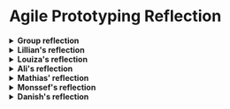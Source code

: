 # Agile Prototyping Reflection
<details>
  <summary><strong>Group reflection</strong></summary>

  As a group, we focused on incorporating the developmental stages of building knowledge into the structure of our board game. By creating cards that represent different building systems in their inital stage, middle stage, and final stage, we ensured that players gradually encounter and engage with the growth of a building. Each card presents a focused question or scenario that helps players understand the function and relevance of a specific system. This setup mirrors the developmental process of learning, where foundational knowledge is built upon step-by-step as players progress in the game.  


  One of the biggest advantages of our idea is how it transforms learning into an engaging, interactive experience. The use of a board game format, combined with dice rolls and movement, makes the learning process dynamic and enjoyable, appealing to a variety of learners. Additionally, the game encourages knowledge retention through repetition and gamified challenges. Players encounter questions that not only test their understanding but also reinforce key concepts over time. The variety of systems covered, ensures a holistic approach, helping participants see the interconnectedness of different building systems.

The game also promotes healthy competition, motivating players to improve their understanding of architectural systems in a fun and low-pressure environment.


Through reflection, we recognized a few limitations in our board game:

- **Depth of Content:** While we aimed to cover a broad range of building systems, we acknowledge that the questions on the cards may not delve deeply enough into certain topics, which could limit the learning experience for advanced players.
- **Replayability:** With a fixed set of cards, the game might become repetitive after a few rounds, reducing its long-term engagement value.
- **Time Constraints:** The game may require a significant time investment, which could make it less appealing for players with tight schedules.
Inclusivity of Difficulty Levels: We realized that the questions might not be equally accessible to players with varying levels of knowledge, potentially alienating beginners or boring experts.


</details>
  
<details>
  <summary><strong>Lillian's reflection</strong></summary>

During the Agile Prototyping course, I have learned to have a new approach to design, enabling me to be more creative and think in a more open and abstract way. I gained a deep understanding of how systems and their processes can inspire innovative design solutions for architecture and building systems. This methodology allows for a dynamic and adaptable approach, particularly when designing in uncertain or complex environments. The concept of applying biological insights like growth stages, genetic structures, and system evolution to buildings was an intriguing way to approach the architectural engineering discipline.
The reverse engineering approach we used, particularly with my work on the structure system, also played a big role in expanding my mindset. By starting with the end in mind and breaking down completed designs to understand their essential parts and how they evolved, I was able to approach problems more abstractly. This process helped me to look at buildings as systems that grow in response to various external factors, which in turn gave me a broader perspective on how to design structures that can adapt to changes over time.

Through this course, I’ve developed a deeper understanding of how biomimetic design and agile processes can push the boundaries of architecture, making it not just a field focused on solving today's problems, but one capable of anticipating and responding to the challenges of tomorrow.

#### How I might apply this in the future
In the future, I plan to apply the Agile Prototyping methodology to create flexible and innovative designs. For example, I can use growth stages to design structural systems that adapt to environmental conditions, such as varying wind loads or seismic activity, by incorporating materials or configurations that respond dynamically to these forces. Biomimetic principles can inspire sustainable solutions, such as lightweight yet strong frameworks modeled on natural structures like bones or shells.
This approach will be particularly valuable for addressing challenges like climate change or designing in uncertain environments. Additionally, the reverse engineering mindset will help me collaborate effectively across disciplines, ensuring that different building systems work together to create adaptable and future-ready solutions.

#### Further challenges that the Agile Prototyping Methodology raises that need to be solved
While the Agile Prototyping methodology offers great potential, there are several challenges that still need to be addressed. One major challenge is how to balance adaptability with long-term stability. Agile systems encourage continuous iteration and change, but in architecture and construction, there are often constraints like building codes, budgets, and structural integrity that may limit how flexible these designs can be in the long term.
Another challenge is scaling the approach. While Agile Prototyping works well for smaller-scale projects or conceptual designs, applying it to large, complex buildings or urban planning presents difficulties in coordinating the rapid iteration of multiple systems at once, especially when these systems must integrate seamlessly.

Addressing these challenges will help refine and optimize the Agile Prototyping methodology, making it more practical and effective for the future of the built environment.

#### Further Challenges in the Common Building Growth Stages
The concept of Common Building Growth Stages introduces its own challenges, particularly in defining clear, functional stages that apply universally to different types of buildings and systems. Aligning these stages across multiple disciplines, such as structural, mechanical, and environmental systems, can create complexity in ensuring they integrate seamlessly. Additionally, the sequential nature of growth stages might not align well with projects requiring non-linear or overlapping workflows.


#### Advantages of the Common Building Growth Stages
The Common Building Growth Stages provide a structured framework for designing adaptable systems. By breaking a design into defined stages, it becomes easier to identify key components and how they evolve over time. This method facilitates collaboration across disciplines, as it establishes a common language and process for integrating various systems. Additionally, it encourages forward-thinking design by emphasizing how a building can adapt and grow in response to future demands or external pressures.

#### Limitations/Challenges in Applying the Projects to Advanced Building Design 2025
Applying these projects to Advanced Building Design 2025 may face several limitations. For example, the iterative and experimental nature of Agile Prototyping might conflict with the tighter time constraints and deliverable-focused expectations of the course. Integrating Agile Prototyping into the course may require balancing its innovative potential with practical application and measurable results to align with course goals.



</details>


<details>
  <summary><strong>Louiza's reflection</strong></summary>

  #### What have you learned in the course?
I have learned how Agile Prototyping focuses on teamwork, flexibility, and working step by step to improve designs. The course showed me how to use Agile principles in architecture, like creating adaptable building systems that can change based on the project’s needs. I also learned how important communication and collaboration are, especially by working closely with teammates and clients. Another key lesson was reverse engineering, where we study existing buildings to figure out their systems and features so we can improve them or create something new.

#### How might you apply this in the future?
I can use Agile Prototyping in future projects, especially when working with teams from different fields like engineering, design, and construction. It will help me make flexible designs that adjust to changes and involve clients early to get their feedback. I could also use it to create new systems for sustainability and architecture. The reverse engineering skills will help me analyze existing designs to find what works best and use those ideas in new projects.

#### Further challenges raised by the Agile Prototyping Methodology
One big challenge is getting different experts, like architects and engineers, to work together smoothly since they may have different ways of working. Breaking down existing building systems into simple parts while still keeping important details can also be tricky. For bigger projects, it might be hard to keep things flexible while managing complexity. Lastly, managing time is important to avoid overloading the team and to keep everyone motivated.
Further challenges in Common Building Growth Stages
It is not easy to create a set of growth stages that work for all types of buildings because every project is unique. Translating ideas from nature, like how things grow, into building design can be complicated. Each stage needs to be tested to make sure it fits the building’s purpose and can adapt if needed, which takes time and effort. Also, spreading resources across the stages without running out or overloading any one stage is a big challenge.

#### Advantages of the Common Building Growth Stages
These stages give a clear plan to follow, making it easier to handle complicated projects. They also help bring different fields, like architecture and engineering, together into one process. The stages are flexible enough to adapt to changes or new needs, which is useful for future projects. They also help teams learn and improve because each stage provides new insights that can be used in later projects.

#### Limitations/challenges in applying the projects to Advanced Building Design 2025
The project only provides a limited understanding of the principle of Agile Prototyping Methodology. It would be time consuming to understand the common growth stages of the building and adapt it to advanced structures. Instead of using the very limited time frame to create the building, incl designing, calculating and projecting, the time would instead be used to understand the common Methodology.
By solving these challenges and using the benefits of Agile Prototyping, we can make innovative and flexible designs that are useful in real-world architectural projects.


</details>


<details>
  <summary><strong>Ali's reflection</strong></summary>

  #### What you have learnt in the course?
This course has been very giving in terms of understanding the process of developing, growing and making building a reality. The course has shown in an abstract manner how challenging it can be to incorporate several disciplines, because of different viewpoints, perspectives and interpretations.

#### How you might apply this in the future?
Knowing the difficulty in incorporating different disciplines it will be an advantage to be aware and perhaps solve the challenge in advance by understanding the viewpoint of the other disciplines and assess the clashes that could occur in advance.

#### Further challenges that the Agile Prototyping Methodology raises that need to be solved?
Improving the corporation of several disciplines and understanding the challenges of each, to develop solutions in advance and to avoid clashes and delays due to unforeseen misunderstandings later on in the critical part of the project.

#### Further challenges in the Common Building Growth Stages ?
The common building growth stage may not be so common, and that could raise the challenge of some systems having a different plan or perspective on how to grow a building that could interrupt the development of another system.

#### Advantages of the Common Building Growth Stages?
The advantages of common building growth stages are that there is a universal understanding of the stages and process of growing a building or a project, through all the systems. This basic understanding and commonality will create a more homogeneous and effective process.

#### What limitations/challenges that are in applying the projects to the course Advanced Building Design 2025?
The challenges will possibly be the communication and understanding the different aspects of other systems work method and the interference it has with other systems. A challenge will also be, if wanting to understand more the challenges of all the systems, it would also be time consuming, which results in perhaps being behind on the time schedule, and then the question arises if it is worth it and if the time spent can be retrieved through the more common and fruitful methodology?

</details>


<details>
  <summary><strong>Mathias' reflection</strong></summary>

  #### What have you learned in the course?
The course has taught me how to use Agile Prototyping to develop and refine building systems through a flexible, iterative process. I gained insights into the importance of collaboration and communication in tackling challenges across various disciplines. Reverse engineering was a key skill, helping me analyze existing systems to enhance or redesign them. The course also emphasized the value of adaptability in responding to changes during the design process. The course also taught me about biological principles, like analyzing "genes" in building systems, to create adaptable designs. Future-oriented tools helped me plan for long-term scenarios. This approach ensures designs are innovative, flexible, and prepared for future challenges.

#### How might you apply this in the future?
In future projects, I can use Agile Prototyping to improve teamwork and adaptability when working with interdisciplinary teams. The skills learned in reverse engineering will help me identify and implement improvements in existing systems. Applying biological principles, like analyzing the "genes" of building systems, can inspire innovative, adaptable designs. Using future-oriented methods, will allow me to anticipate challenges and align designs with long-term scenarios. This ensures my projects remain flexible and prepared for evolving requirements or constraints.

#### Further challenges raised by the Agile Prototyping Methodology
Coordinating between professionals from different fields can be difficult due to contrasting workflows and perspectives. Breaking complex building systems into manageable parts while retaining key details is another obstacle. Large projects often require balancing flexibility with the need to maintain clear deadlines and direction. Communication must be precise to avoid misinterpretation and delays, especially in interdisciplinary settings.

#### Further challenges in the Common Building Growth Stages
The growth stages might not suit every project, as different systems often have unique development needs. Translating biological growth principles into architectural processes can be technically demanding and may require specialized tools or knowledge. Testing each stage to ensure compatibility with the overall design adds complexity and requires significant time. Balancing resources and timelines between stages is a further challenge, particularly in larger, more dynamic projects. These challenges highlight the importance of customizing the framework to accommodate the specific goals and constraints of each project.

#### Advantages of the Common Building Growth Stages
This approach provides a clear structure, making it easier to manage complex projects and ensure smoother collaboration. It creates a shared understanding between team members, fostering better alignment and communication. The stages are adaptable, allowing designs to evolve with new requirements or challenges, which is particularly useful in unpredictable contexts. Each stage offers insights and lessons that can be applied to refine both current and future projects.

#### Limitations/challenges in applying the projects to Advanced Building Design 2025
The time required to fully grasp Agile Prototyping and growth stages could detract from practical design work. Miscommunication between disciplines may complicate progress and create delays. Applying these methods to advanced structures with strict timelines may prove overwhelming without effective management tools. Balancing the theoretical focus with the practical demands of the project is also a challenge, as too much emphasis on methodology can hinder execution. Streamlining the integration of these methodologies while maintaining efficiency is essential to address these limitations effectively.

</details>


<details>
  <summary><strong>Monssef's reflection</strong></summary>

  #### What you have learnt in the course?
This course gave me a different understanding of how buildings are made and somehow, it made me realize that connecting the system isn’t all that easy to make. Looking back at the course, I learned many ways of different perspectives of how we can progress the building efficiencies by taking some experience from nature. The concept of "building growth" was particularly eye-opening. It emphasized that buildings are not static objects but are constantly subject to change and evolution, driven by shifting environmental, social, and technological factors. I learned how to identify and manipulate the core "genes" or characteristics that define a system’s functionality and adaptability. This approach helped me understand how small design changes can have a effect on the overall performance of a building.

#### How you might apply this in the future?
I plan to apply the knowledge and skills gained from this course across both my academic and professional pursuits, as well as in everyday problem-solving. In future courses, specifically those focused on architectural design, engineering, and sustainability, I will resume the concept of agile prototyping to develop more adaptable and innovative solutions.

#### Further challenges that the Agile Prototyping Methodology raises that need to be solved?
It is indeed a problem or challenge to obtain a form of communication or commissioning, when the people building or designing the project can end with the same goal. However, tools for better communication can be reached when arranging a system, that can reach for the individual person or group in the project. The evolution of the building stage can pe troublesome in some cases, but that’s where innovation needs to be implemented through the hole process, which can be the key part of a successful project.

#### Further challenges in the Common Building Growth Stages?
Buildings in projects are relatively challenging and can create issues with the schedule. Many constructions follow the standards for the different stages, but it can be difficult to achieve a satisfactory outcome. While the common building growth stages provide a structured framework, successfully navigating these stages requires proactive management, flexibility, and constant communication among all stakeholders to overcome the inevitable challenges and deliver a satisfactory final project.
5.	Advantages of the Common Building Growth Stages?
The common building growth stages provide a clear and structured framework that helps the construction process from start to finish. By breaking the project into phases - such as planning, design, construction, and handover, it becomes easier to manage tasks, resources, and timelines. This structure improves coordination between different teams, ensuring that architects, engineers, and contractors work in sync. It also allows for better risk management, as potential issues can be identified and addressed at each stage before they escalate. In the end, this approach leads to a more efficient and predictable project workflow, reducing the probability of delays and cost.

#### What limitations/challenges that are in applying the projects to the course Advanced Building Design 2025 ?
By applying the Agile Prototype course to Advanced Building Design 2025, the freedom of the project will likely be more limited. In the Agile Prototype course, there was significant flexibility to use adaptive methods and draw inspiration from how nature responds to different situations. In contrast, the Advanced Building Design course will likely have specific requirements and regulations regarding how the building must be designed and constructed, which introduces certain limitations. However, having a defined framework or set of guidelines can be beneficial, as it provides clarity on the building’s intended functions and requirements, offering direction for the project. Still, it will be challenging to meet the regulations and standards set throughout the process.


</details>



<details>
  <summary><strong>Danish's reflection</strong></summary>
...

</details>




